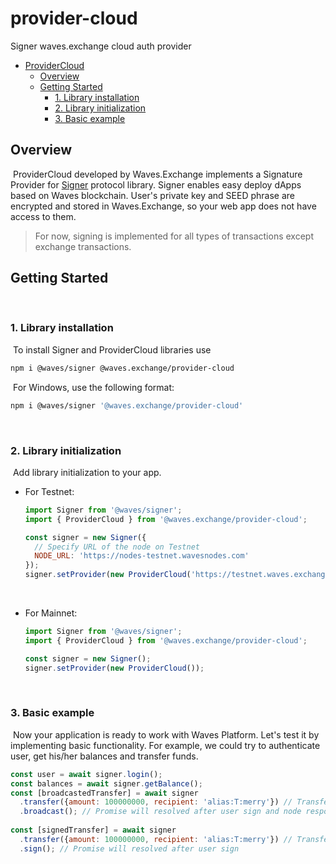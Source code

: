 # provider-cloud

Signer waves.exchange cloud auth provider
​
- [ProviderCloud](#provider-cloud)
  - [Overview](#overview)
  - [Getting Started](#getting-started)
    - [1. Library installation](#1-library-installation)
    - [2. Library initialization](#2-library-initialization)
    - [3. Basic example](#3-basic-example)
​
<a id="overview"></a>
## Overview
​
ProviderCloud developed by Waves.Exchange implements a Signature Provider for [Signer](https://github.com/wavesplatform/signer) protocol library. Signer enables easy deploy dApps based on Waves blockchain. User's private key and SEED phrase are encrypted and stored in Waves.Exchange, so your web app does not have access to them.
​
> For now, signing is implemented for all types of transactions except exchange transactions.
​
<a id="getting-started"></a>
## Getting Started
​
### 1. Library installation
​
To install Signer and ProviderCloud libraries use
​
```bash
npm i @waves/signer @waves.exchange/provider-cloud
```
​
For Windows, use the following format:
```bash
npm i @waves/signer '@waves.exchange/provider-cloud'
```
​
​
### 2. Library initialization
​
Add library initialization to your app.
​
* For Testnet:
​
   ```js
   import Signer from '@waves/signer';
   import { ProviderCloud } from '@waves.exchange/provider-cloud';

   const signer = new Signer({
     // Specify URL of the node on Testnet
     NODE_URL: 'https://nodes-testnet.wavesnodes.com'
   });
   signer.setProvider(new ProviderCloud('https://testnet.waves.exchange/signer-cloud'));
   ```
​
* For Mainnet:
​
   ```js
   import Signer from '@waves/signer';
   import { ProviderCloud } from '@waves.exchange/provider-cloud';

   const signer = new Signer();
   signer.setProvider(new ProviderCloud());
   ```
​
### 3. Basic example
​
Now your application is ready to work with Waves Platform. Let's test it by implementing basic functionality. For example, we could try to authenticate user, get his/her balances and transfer funds.
​
```js
const user = await signer.login();
const balances = await signer.getBalance();
const [broadcastedTransfer] = await signer
  .transfer({amount: 100000000, recipient: 'alias:T:merry'}) // Transfer 1 WAVES to alias merry
  .broadcast(); // Promise will resolved after user sign and node response
​
const [signedTransfer] = await signer
  .transfer({amount: 100000000, recipient: 'alias:T:merry'}) // Transfer 1 WAVES to alias merry
  .sign(); // Promise will resolved after user sign
```
​
